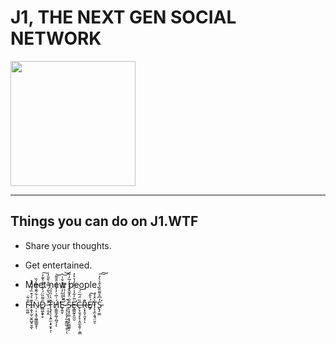 # J1, THE NEXT GEN SOCIAL NETWORK

<p algin="center">
  <a href="j1.wtf" >
    <img src='https://user-images.githubusercontent.com/117734389/221304301-894616d7-a79a-4044-b743-2d93c92e080b.png' width=200px>
  </a>
</p>

<hr/>

## Things you can do on J1.WTF

  - Share your thoughts.
  
  - Get entertained.
  
  - Meet new people.
  
  - F̷̤̰͚̎͋I̵͕̬̗̫̜̬̼̺̥̮̼͊͛́͒̏̉̆̈͑͛ͅN̷̹͕͔̯͔̼̳̲̳͓̈́̇͋͂̐̑͆̀͐̏ͅD̷̻͖̭̟̥̑͌̏̈́̓͊́̊̔͊̓͠ ̵̠̯̗̯͒̈̔̏͛͂́̿̊̀̄̎̓̕T̵̨̡̨͔͎͍̫͕̟̮̟͕̣͊͛͑̏̉́H̸̗̳̼̝͚̦̪̘́͑̅͑̓̓̄̏͐̑̄͌̕͝ͅͅÉ̴̥͍̬͛̑͋̓̋̐͒͋͑̚͝͝ ̵̧̧͔͕̩̰͔͇͖̠͍̜́̓͐̍͑̉͒̿̚ͅS̵̨̧̧̼̤͔͓̞̫̲̼͍̗͋̈̽͊̂̋̓̂̓̅̓͋Ḙ̶̛͇̰̞̯̰̮̈̃̍͋̾͛̋̀̒̔͐̓C̶̙̞̮̘̙̙̜̭̼͕͈̹͕̳̏̈́̅̈́͝R̶͎͓̯̗̯̞͊ͅͅÉ̸̥̔̂͠T̷̨̧̫͕̱̘̤͈̠͛̑̾͗S̵̢̡̼̼̓͆̊͌̏̐̀̂͛̀̓͘͘͠͠


